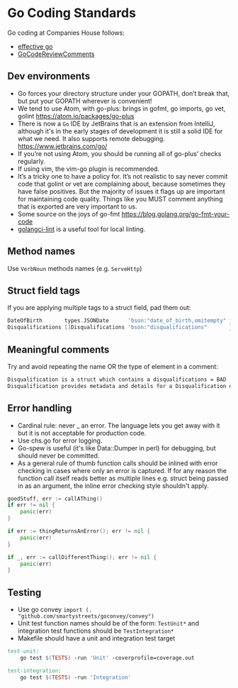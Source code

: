 # Go Coding Standards

Go coding at Companies House follows:

* [effective go](https://golang.org/doc/effective_go.html)
* [GoCodeReviewComments](https://github.com/golang/go/wiki/CodeReviewComments)

## Dev environments

* Go forces your directory structure under your GOPATH, don’t break that, but
  put your GOPATH wherever is convenient!
* We tend to use Atom, with go-plus: brings in gofmt, go imports, go vet,
  golint <https://atom.io/packages/go-plus>
* There is now a `Go` IDE by JetBrains that is an extension from IntelliJ,
  although it's in the early stages of development it is still a solid IDE for
  what we need. It also supports remote debugging.
  <https://www.jetbrains.com/go/>
* If you’re not using Atom, you should be running all of go-plus’ checks
  regularly.
* If using vim, the vim-go plugin is recommended.
* It’s a tricky one to have a policy for. It’s not realistic to say never
  commit code that golint or vet are complaining about, because sometimes they
  have false positives. But the majority of issues it flags up are important
  for maintaining code quality. Things like you MUST comment anything that is
  exported are very important to us.
* Some source on the joys of go-fmt <https://blog.golang.org/go-fmt-your-code>
* [golangci-lint](https://github.com/golangci/golangci-lint) is a useful tool
  for local linting.

## Method names

Use `VerbNoun` methods names (e.g. `ServeHttp`)

## Struct field tags

If you are applying multiple tags to a struct field, pad them out:

```go
DateOfBirth       types.JSONDate      'bson:"date_of_birth,omitempty" json:"date_of_birth,omitempty"
Disqualifications []Disqualifications 'bson:"disqualifications"       json:"disqualifications"
```

## Meaningful comments

Try and avoid repeating the name OR the type of element in a comment:

<!-- markdownlint-disable MD013 -->
```txt
Disqualification is a struct which contains a disqualifications = BAD
Disqualification provides metadata and details for a Disqualification document. = GOOD
```
<!-- markdownlint-enable MD013 -->

## Error handling

* Cardinal rule: never _ an error. The language lets you get away with it but
  it is not acceptable for production code.
* Use chs.go for error logging.
* Go-spew is useful (it's like Data::Dumper in perl) for debugging, but
  should never be committed.
* As a general rule of thumb function calls should be inlined with error
  checking in cases where only an error is captured. If for any reason
  the function call itself reads better as multiple lines e.g. struct being
  passed in as an argument, the inline error checking style shouldn't apply.

```go
goodStuff, err := callAThing()
if err != nil {
	panic(err)
}
```

```go
if err := thingReturnsAnError(); err != nil {
	panic(err)
}
```

```go
if _, err := callDifferentThing(); err != nil {
	panic(err)
}
```

## Testing

* Use go convey `import (. "github.com/smartystreets/goconvey/convey")`
* Unit test function names should be of the form: `TestUnit*` and integration
  test functions should be `TestIntegration*`
* Makefile should have a unit and integration test target

```makefile
test-unit:
    go test $(TESTS) -run 'Unit' -coverprofile=coverage.out

test-integration:
    go test $(TESTS) -run 'Integration'
```
